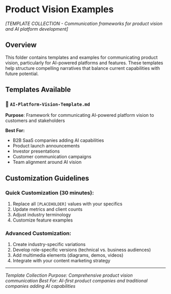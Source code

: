 # Product Vision Examples
*[TEMPLATE COLLECTION - Communication frameworks for product vision and AI platform development]*

## Overview
This folder contains templates and examples for communicating product vision, particularly for AI-powered platforms and features. These templates help structure compelling narratives that balance current capabilities with future potential.

## Templates Available

### 📄 `AI-Platform-Vision-Template.md`
**Purpose**: Framework for communicating AI-powered platform vision to customers and stakeholders

**Best For:**
- B2B SaaS companies adding AI capabilities
- Product launch announcements  
- Investor presentations
- Customer communication campaigns
- Team alignment around AI vision

## Customization Guidelines

### Quick Customization (30 minutes):
1. Replace all `[PLACEHOLDER]` values with your specifics
2. Update metrics and client counts  
3. Adjust industry terminology
4. Customize feature examples

### Advanced Customization:
1. Create industry-specific variations
2. Develop role-specific versions (technical vs. business audiences)
3. Add multimedia elements (diagrams, demos, videos)
4. Integrate with your content marketing strategy

---

*Template Collection Purpose: Comprehensive product vision communication*
*Best For: AI-first product companies and traditional companies adding AI capabilities*
